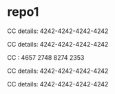 # repo1

CC details: 4242-4242-4242-4242

CC details: 4242-4242-4242-4242

CC : 4657 2748 8274 2353

CC details: 4242-4242-4242-4242



CC details: 4242-4242-4242-4242
